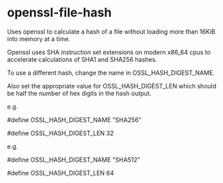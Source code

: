 # openssl-file-hash
Uses openssl to calculate a hash of a file without loading more than 16KiB into memory at a time.

Openssl uses SHA instruction set extensions on modern x86_64 cpus to accelerate calculations of SHA1 and SHA256 hashes.

To use a different hash, change the name in OSSL_HASH_DIGEST_NAME. 

Also set the appropriate value for OSSL_HASH_DIGEST_LEN which should be half the number of hex digits in the hash output.

e.g. 

#define OSSL_HASH_DIGEST_NAME "SHA256"

#define OSSL_HASH_DIGEST_LEN 32

e.g. 

#define OSSL_HASH_DIGEST_NAME "SHA512"

#define OSSL_HASH_DIGEST_LEN 64
